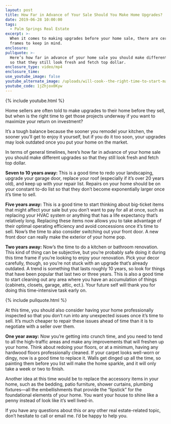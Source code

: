 ```yaml
---
layout: post
title: How Far in Advance of Your Sale Should You Make Home Upgrades?
date: 2019-06-28 10:00:00
tags:
  - Palm Springs Real Estate
excerpt: >-
  When it comes to making upgrades before your home sale, there are certain time
  frames to keep in mind.
enclosure:
pullquote: >-
  Here’s how far in advance of your home sale you should make different upgrades
  so that they still look fresh and fetch top dollar.
enclosure_type: video/mp4
enclosure_time:
use_youtube_image: false
youtube_alternate_image: /uploads/will-cook--the-right-time-to-start-making-upgrades-youtube-.jpg
youtube_code: 1jZhjox0Kyw
---
```


{% include youtube.html %}

Home sellers are often told to make upgrades to their home before they sell, but when is the right time to get those projects underway if you want to maximize your return on investment?&nbsp;

It’s a tough balance because the sooner you remodel your kitchen, the sooner you’ll get to enjoy it yourself, but if you do it too soon, your upgrades may look outdated once you put your home on the market.&nbsp;

In terms of general timelines, here’s how far in advance of your home sale you should make different upgrades so that they still look fresh and fetch top dollar.

**Seven to 10 years away:** This is a good time to redo your landscaping, upgrade your garage door, replace your roof (especially if it’s over 20 years old), and keep up with your repair list. Repairs on your home should be on your constant to-do list so that they don’t become exponentially larger once it’s time to sell.&nbsp;

**Five years away:** This is a good time to start thinking about big-ticket items that might affect your sale but you don’t want to pay for all at once, such as replacing your HVAC system or anything that has a life expectancy that’s relatively long. Replacing these items now allows you to take advantage of their optimal operating efficiency and avoid concessions once it’s time to sell. Now’s the time to also consider switching out your front door. A new front door can really make the exterior of your home pop.&nbsp;

**Two years away:** Now’s the time to do a kitchen or bathroom renovation. This kind of thing can be subjective, but you’re probably safe doing it during this time frame if you’re looking to enjoy your renovation. Pick your decor carefully, though, so you’re not stuck with an upgrade that’s already outdated. A trend is something that lasts roughly 10 years, so look for things that have been popular that last two or three years. This is also a good time to start cleaning out any area where you have an accumulation of things (cabinets, closets, garage, attic, ect.). Your future self will thank you for doing this time-intensive task early on.&nbsp;

{% include pullquote.html %}

At this time, you should also consider having your home professionally inspected so that you don’t run into any unexpected issues once it’s time to sell. It’s much cheaper to repair these issues ahead of time than it is to negotiate with a seller over them.&nbsp;

**One year away:** Now you’re getting into crunch time, and you need to tend to all the high-traffic areas and make any improvements that will freshen up your home. Think about redoing your floors, or at a minimum, having any hardwood floors professionally cleaned. If your carpet looks well-worn or dingy, now is a good time to replace it. Walls get dinged up all the time, so painting them before you list will make the home sparkle, and it will only take a week or two to finish.&nbsp;

Another idea at this time would be to replace the accessory items in your home, such as the bedding, patio furniture, shower curtains, plumbing fixtures—all the embellishments that provide the “lipstick” for the foundational elements of your home. You want your house to shine like a penny instead of look like it’s well lived-in.&nbsp;

If you have any questions about this or any other real estate-related topic, don’t hesitate to call or email me. I’d be happy to help you.